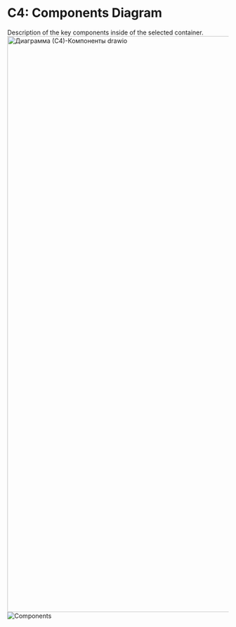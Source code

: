 # C4: Components Diagram
Description of the key components inside of the selected container.
<img width="2101" height="1311" alt="Диаграмма (С4)-Компоненты drawio" src="https://github.com/user-attachments/assets/7018c5b1-3ee5-47d5-8101-74dc06c4cad9" />
![Components](./components.png)
